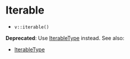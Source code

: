 # Iterable

- `v::iterable()`

**Deprecated**: Use [IterableType](IterableType.md) instead.
See also:

  * [IterableType](IterableType.md)
